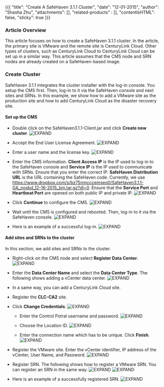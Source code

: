 {{{
  "title": "Create A SafeHaven 3.1.1 Cluster",
  "date": "12-01-2015",
  "author": "Shasha Zhu",
  "attachments": [],
  "related-products" : [],
  "contentIsHTML": false,
  "sticky": true
}}}

### Article Overview
This article focuses on how to create a SafeHaven 3.1.1 cluster. In the article,
the primary site is VMware and the remote site is CenturyLink Cloud. Other types of clusters, such as CenturyLink Cloud to CenturyLink Cloud can be set up in a similar way. This article assumes that the CMS node and SRN nodes are already created on a SafeHaven-based image.

### Create Cluster
SafeHaven 3.1.1 integrates the cluster installer with the log-in console. You
setup the CMS first. Then, log-in to it via the SafeHaven console and next sites and SRNs. In this example, we show how to add a VMware site as the production site and how to add CenturyLink Cloud as the disaster recovery site.

#### Set up the CMS
* Double click on the SafeHaven3.1.1-Client.jar and click **Create new cluster**.
  ![EXPAND](../../images/SH3.1.1-Cluster-Creation/SH3.1.1-ClusterCreation-1.png)

* Accept the End User License Agreement.
  ![EXPAND](../../images/SH3.1.1-Cluster-Creation/SH3.1.1-ClusterCreation-2.png)

* Enter a user name and the license key.
  ![EXPAND](../../images/SH3.1.1-Cluster-Creation/SH3.1.1-ClusterCreation-3.png)

- Enter the CMS information. **Client Access IP** is the IP used to log-in to the
  SafeHaven console and **Service IP** is the IP used to communicate with SRNs. Ensure that you enter the correct IP. **SafeHaven Distribution URL**
  is the URL containing the SafeHaven code. Currently, we use
  https://www.dropbox.com/s/bz75nmcccemseo0/SafeHaven3.1.1-GA_nosbd_12-16-2015_bin.tar.gz?dl=0. Ensure that the **Service Port** and **Heartbeat Port** are opened on both public IP and private IP.
  ![EXPAND](../../images/SH3.1.1-Cluster-Creation/SH3.1.1-ClusterCreation-4.png)

- Click **Continue** to configure the CMS.
  ![EXPAND](../../images/SH3.1.1-Cluster-Creation/SH3.1.1-ClusterCreation-5.png)

- Wait until the CMS is configured and rebooted. Then, log-in to it via the SafeHaven console.
  ![EXPAND](../../images/SH3.1.1-Cluster-Creation/SH3.1.1-ClusterCreation-6.png)

- Here is an example of a successful log-in.
  ![EXPAND](../../images/SH3.1.1-Cluster-Creation/SH3.1.1-ClusterCreation-7.png)

#### Add sites and SRNs to the cluster
In this section, we add sites and SRNs to the cluster.

- Right-click on the CMS node and select **Register Data Center**.
  ![EXPAND](../../images/SH3.1.1-Cluster-Creation/SH3.1.1-ClusterCreation-8.png)

- Enter the **Data Center Name** and select the **Data Center Type**. The
  following shows adding a vCenter data center.
  ![EXPAND](../../images/SH3.1.1-Cluster-Creation/SH3.1.1-ClusterCreation-9.png)

- In a same way, you can add a CenturyLink Cloud site.

- Register the **CLC-CA2** site.

- Click **Change Credentials**.
    ![EXPAND](../../images/SH3.1.1-Cluster-Creation/SH3.1.1-ClusterCreation-10.png)

    - Enter the Control Potral username and password.
    ![EXPAND](../../images/SH3.1.1-Cluster-Creation/SH3.1.1-ClusterCreation-11.png)

    - Choose the Location ID.
    ![EXPAND](../../images/SH3.1.1-Cluster-Creation/SH3.1.1-ClusterCreation-12.png)

    - Enter the connection name which has to be unique. Click **Finish**.
    ![EXPAND](../../images/SH3.1.1-Cluster-Creation/SH3.1.1-ClusterCreation-13.png)

- Register the VMware site. Enter the vCenter identifier, IP address of the
  vCenter, User Name, and Password.
  ![EXPAND](../../images/SH3.1.1-Cluster-Creation/SH3.1.1-ClusterCreation-14.png)

- Register SRN. The following shows how to register a VMware SRN. You can register an SRN in the same way.
  ![EXPAND](../../images/SH3.1.1-Cluster-Creation/SH3.1.1-ClusterCreation-15.png)
  ![EXPAND](../../images/SH3.1.1-Cluster-Creation/SH3.1.1-ClusterCreation-16.png)

- Here is an example of a successfully registered SRN.
  ![EXPAND](../../images/SH3.1.1-Cluster-Creation/SH3.1.1-ClusterCreation-17.png)
